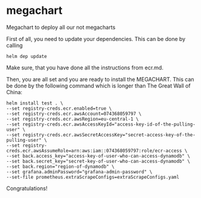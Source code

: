 # megachart
Megachart to deploy all our not megacharts

First of all, you need to update your dependencies. This can be done by calling 
```
helm dep update

```

Make sure, that you have done all the instructions from ecr.md.

Then, you are all set and you are ready to install the MEGACHART. This can be done by the following command which is longer than The Great Wall of China: 
```
helm install test . \
--set registry-creds.ecr.enabled=true \
--set registry-creds.ecr.awsAccount=074368059797 \
--set registry-creds.ecr.awsRegion=eu-central-1 \
--set registry-creds.ecr.awsAccessKeyId="access-key-id-of-the-pulling-user" \
--set registry-creds.ecr.awsSecretAccessKey="secret-access-key-of-the-pulling-user" \
--set registry-creds.ecr.awsAssumeRole=arn:aws:iam::074368059797:role/ecr-access \
--set back.access_key="access-key-of-user-who-can-access-dynamodb" \
--set back.secret_key="secret-key-of-user-who-can-access-dynamodb" \
--set back.region="region-of-dynamodb" \
--set grafana.adminPassword="grafana-admin-password" \
--set-file prometheus.extraScrapeConfigs=extraScrapeConfigs.yaml
```

Congratulations! 
